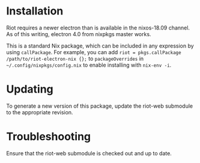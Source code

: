 # Installation

Riot requires a newer electron than is available in the nixos-18.09
channel. As of this writing, electron 4.0 from nixpkgs master works.

This is a standard Nix package, which can be included in any
expression by using `callPackage`. For example, you can add `riot =
pkgs.callPackage /path/to/riot-electron-nix {};` to `packageOverrides`
in `~/.config/nixpkgs/config.nix` to enable installing with `nix-env
-i`.

# Updating

To generate a new version of this package, update the riot-web
submodule to the appropriate revision.

# Troubleshooting

Ensure that the riot-web submodule is checked out and up to date.
